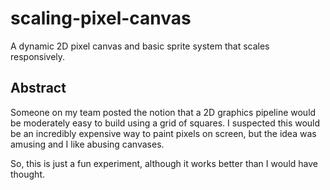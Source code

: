 # scaling-pixel-canvas
A dynamic 2D pixel canvas and basic sprite system that scales responsively.

## Abstract

Someone on my team posted the notion that a 2D graphics pipeline would be moderately easy to build using a grid of squares. I suspected this would be an incredibly expensive way to paint pixels on screen, but the idea was amusing and I like abusing canvases.

So, this is just a fun experiment, although it works better than I would have thought.
